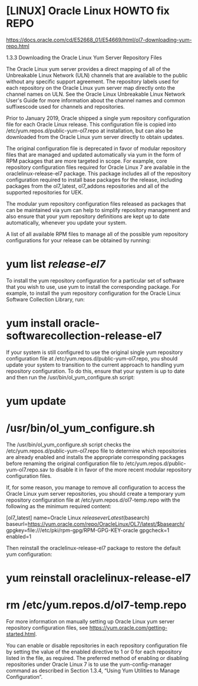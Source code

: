# [LINUX] Oracle Linux HOWTO fix REPO


https://docs.oracle.com/cd/E52668_01/E54669/html/ol7-downloading-yum-repo.html

1.3.3 Downloading the Oracle Linux Yum Server Repository Files

The Oracle Linux yum server provides a direct mapping of all of the Unbreakable Linux Network (ULN) channels that are available to the public without any specific support agreement. The repository labels used for each repository on the Oracle Linux yum server map directly onto the channel names on ULN. See the Oracle Linux Unbreakable Linux Network User's Guide for more information about the channel names and common suffixescode used for channels and repositories.

Prior to January 2019, Oracle shipped a single yum repository configuration file for each Oracle Linux release. This configuration file is copied into /etc/yum.repos.d/public-yum-ol7.repo at installation, but can also be downloaded from the Oracle Linux yum server directly to obtain updates.

The original configuration file is deprecated in favor of modular repository files that are managed and updated automatically via yum in the form of RPM packages that are more targeted in scope. For example, core repository configuration files required for Oracle Linux 7 are available in the oraclelinux-release-el7 package. This package includes all of the repository configuration required to install base packages for the release, including packages from the ol7_latest, ol7_addons repositories and all of the supported repositories for UEK.

The modular yum repository configuration files released as packages that can be maintained via yum can help to simplify repository management and also ensure that your yum repository definitions are kept up to date automatically, whenever you update your system.

A list of all available RPM files to manage all of the possible yum repository configurations for your release can be obtained by running:

# yum list *release-el7*

To install the yum repository configuration for a particular set of software that you wish to use, use yum to install the corresponding package. For example, to install the yum repository configuration for the Oracle Linux Software Collection Library, run:

# yum install oracle-softwarecollection-release-el7

If your system is still configured to use the original single yum repository configuration file at /etc/yum.repos.d/public-yum-ol7.repo, you should update your system to transition to the current approach to handling yum repository configuration. To do this, ensure that your system is up to date and then run the /usr/bin/ol_yum_configure.sh script:

# yum update
# /usr/bin/ol_yum_configure.sh

The /usr/bin/ol_yum_configure.sh script checks the /etc/yum.repos.d/public-yum-ol7.repo file to determine which repositories are already enabled and installs the appropriate corresponding packages before renaming the original configuration file to /etc/yum.repos.d/public-yum-ol7.repo.sav to disable it in favor of the more recent modular repository configuration files.

If, for some reason, you manage to remove all configuration to access the Oracle Linux yum server repositories, you should create a temporary yum repository configuration file at /etc/yum.repos.d/ol7-temp.repo with the following as the minimum required content:

[ol7_latest]
name=Oracle Linux $releasever Latest ($basearch)
baseurl=https://yum.oracle.com/repo/OracleLinux/OL7/latest/$basearch/
gpgkey=file:///etc/pki/rpm-gpg/RPM-GPG-KEY-oracle
gpgcheck=1
enabled=1

Then reinstall the oraclelinux-release-el7 package to restore the default yum configuration:

# yum reinstall oraclelinux-release-el7
# rm /etc/yum.repos.d/ol7-temp.repo

For more information on manually setting up Oracle Linux yum server repository configuration files, see https://yum.oracle.com/getting-started.html.

You can enable or disable repositories in each repository configuration file by setting the value of the enabled directive to 1 or 0 for each repository listed in the file, as required. The preferred method of enabling or disabling repositories under Oracle Linux 7 is to use the yum-config-manager command as described in Section 1.3.4, “Using Yum Utilities to Manage Configuration”. 
